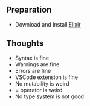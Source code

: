 ## Preparation

- Download and Install [Elixir](https://elixir-lang.org/install.html)

## Thoughts

- Syntax is fine
- Warnings are fine
- Errors are fine
- VSCode extension is fine
- No mutability is weird
- = operator is weird
- No type system is not good
